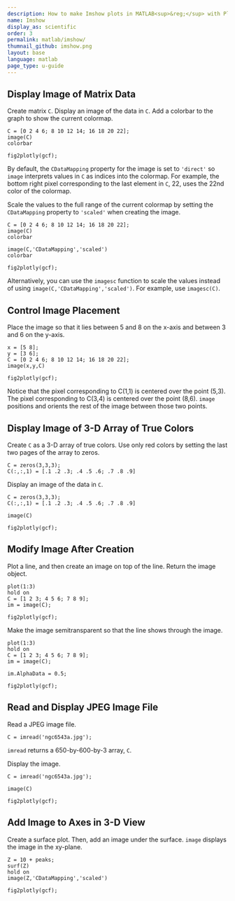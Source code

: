 ```yaml
---
description: How to make Imshow plots in MATLAB<sup>&reg;</sup> with Plotly.
name: Imshow
display_as: scientific
order: 3
permalink: matlab/imshow/
thumnail_github: imshow.png
layout: base
language: matlab
page_type: u-guide
---
```


## Display Image of Matrix Data

Create matrix `C`. Display an image of the data in `C`. Add a colorbar to the graph to show the current colormap.

```{matlab}
C = [0 2 4 6; 8 10 12 14; 16 18 20 22];
image(C)
colorbar

fig2plotly(gcf);
```

By default, the `CDataMapping` property for the image is set to `'direct'` so `image` interprets values in `C` as indices into the colormap. For example, the bottom right pixel corresponding to the last element in `C`, 22, uses the 22nd color of the colormap.

Scale the values to the full range of the current colormap by setting the `CDataMapping` property to `'scaled'` when creating the image.

```{matlab}
C = [0 2 4 6; 8 10 12 14; 16 18 20 22];
image(C)
colorbar

image(C,'CDataMapping','scaled')
colorbar

fig2plotly(gcf);
```

Alternatively, you can use the `imagesc` function to scale the values instead of using `image(C,'CDataMapping','scaled')`. For example, use `imagesc(C)`.



<!--------------------- EXAMPLE BREAK ------------------------->

## Control Image Placement

Place the image so that it lies between 5 and 8 on the x-axis and between 3 and 6 on the y-axis.

```{matlab}
x = [5 8];
y = [3 6];
C = [0 2 4 6; 8 10 12 14; 16 18 20 22];
image(x,y,C)

fig2plotly(gcf);
```

Notice that the pixel corresponding to C(1,1) is centered over the point (5,3). The pixel corresponding to C(3,4) is centered over the point (8,6). `image` positions and orients the rest of the image between those two points.



<!--------------------- EXAMPLE BREAK ------------------------->

## Display Image of 3-D Array of True Colors

Create `C` as a 3-D array of true colors. Use only red colors by setting the last two pages of the array to zeros.

```{matlab}
C = zeros(3,3,3);
C(:,:,1) = [.1 .2 .3; .4 .5 .6; .7 .8 .9]
```


Display an image of the data in `C`. 

```{matlab}
C = zeros(3,3,3);
C(:,:,1) = [.1 .2 .3; .4 .5 .6; .7 .8 .9]

image(C)

fig2plotly(gcf);
```


<!--------------------- EXAMPLE BREAK ------------------------->

## Modify Image After Creation

Plot a line, and then create an image on top of the line. Return the image object.

```{matlab}
plot(1:3)
hold on
C = [1 2 3; 4 5 6; 7 8 9];
im = image(C);

fig2plotly(gcf);
```

Make the image semitransparent so that the line shows through the image.

```{matlab}
plot(1:3)
hold on
C = [1 2 3; 4 5 6; 7 8 9];
im = image(C);

im.AlphaData = 0.5;

fig2plotly(gcf);
```


<!--------------------- EXAMPLE BREAK ------------------------->

## Read and Display JPEG Image File

Read a JPEG image file.

```{matlab}
C = imread('ngc6543a.jpg');
```

`imread` returns a 650-by-600-by-3 array, `C`.

Display the image. 

```{matlab}
C = imread('ngc6543a.jpg');

image(C)

fig2plotly(gcf);
```


<!--------------------- EXAMPLE BREAK ------------------------->

## Add Image to Axes in 3-D View

Create a surface plot. Then, add an image under the surface. `image` displays the image in the xy-plane.

```{matlab}
Z = 10 + peaks;
surf(Z)
hold on 
image(Z,'CDataMapping','scaled')

fig2plotly(gcf);
```


<!--------------------- EXAMPLE BREAK ------------------------->

